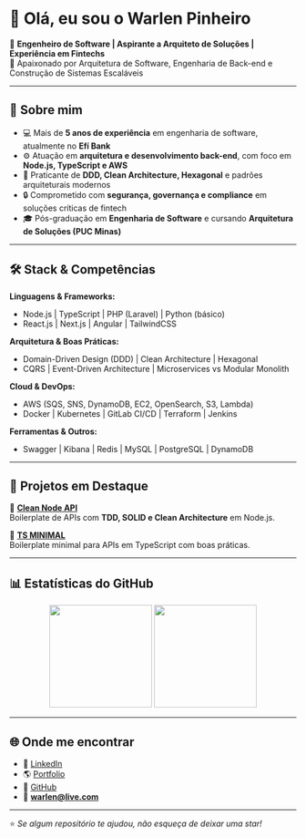 # 👋 Olá, eu sou o Warlen Pinheiro  

🎯 **Engenheiro de Software | Aspirante a Arquiteto de Soluções | Experiência em Fintechs**  
🚀 Apaixonado por Arquitetura de Software, Engenharia de Back-end e Construção de Sistemas Escaláveis  

---

## 📌 Sobre mim  
- 💻 Mais de **5 anos de experiência** em engenharia de software, atualmente no **Efí Bank**  
- ⚙️ Atuação em **arquitetura e desenvolvimento back-end**, com foco em **Node.js, TypeScript e AWS**  
- 📐 Praticante de **DDD, Clean Architecture, Hexagonal** e padrões arquiteturais modernos  
- 🔒 Comprometido com **segurança, governança e compliance** em soluções críticas de fintech  
- 🎓 Pós-graduação em **Engenharia de Software** e cursando **Arquitetura de Soluções (PUC Minas)**  

---

## 🛠️ Stack & Competências
**Linguagens & Frameworks:**  
- Node.js | TypeScript | PHP (Laravel) | Python (básico)  
- React.js | Next.js | Angular | TailwindCSS  

**Arquitetura & Boas Práticas:**  
- Domain-Driven Design (DDD) | Clean Architecture | Hexagonal  
- CQRS | Event-Driven Architecture | Microservices vs Modular Monolith  

**Cloud & DevOps:**  
- AWS (SQS, SNS, DynamoDB, EC2, OpenSearch, S3, Lambda)  
- Docker | Kubernetes | GitLab CI/CD | Terraform | Jenkins  

**Ferramentas & Outros:**  
- Swagger | Kibana | Redis | MySQL | PostgreSQL | DynamoDB  

---

## 📂 Projetos em Destaque
🔹 [**Clean Node API**](https://github.com/warlenpinheiro/clean-node-api)  
Boilerplate de APIs com **TDD, SOLID e Clean Architecture** em Node.js.  

🔹 [**TS MINIMAL**](https://github.com/warlenpinheiro/ts-minimal)  
Boilerplate minimal para APIs em TypeScript com boas práticas. 

---

## 📊 Estatísticas do GitHub
<p align="center">
  <img height="180em" src="https://github-readme-stats.vercel.app/api?username=warlenpinheiro&show_icons=true&theme=radical&count_private=true&hide=stars"/>
  <img height="180em" src="https://github-readme-stats.vercel.app/api/top-langs/?username=warlenpinheiro&layout=compact&theme=radical"/>
</p>

---

## 🌐 Onde me encontrar
- 💼 [LinkedIn](https://www.linkedin.com/in/warlen-pinheiro/)  
- 🌎 [Portfolio](https://warlenpinheiro.github.io/site/)  
- 🐙 [GitHub](https://github.com/warlenpinheiro)  
- 📧 **warlen@live.com**

---

⭐ *Se algum repositório te ajudou, não esqueça de deixar uma star!*  

